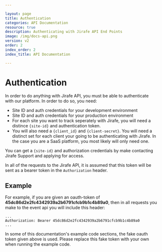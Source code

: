 ```yaml
---

layout: page
title: Authentication
categories: API Documentation
resource: true
description: Authenticating with Jirafe API End Points
image: /img/docs-api.png
version: v2
order: 2
index_order: 2
index_title: API Documentation

---
```



# Authentication
In order to do anything with Jirafe API, you must be able to authenticate with our platform.  In order to do so, you need:

* Site ID and auth credentials for your development environment
* Site ID and auth credentials for your production environment
* For each site you want to track seperately with Jirafe, you will need a distince `{site-id}` and authentication token.
* You will also need a `{client_id}` and `{client-secret}`. You will need a distinct set for each client your going to be authenticating with Jirafe.  In the case you are a SaaS platform, you most likely will only need one.

You can get a `{site-id}` and authorization credentials by make contacting Jirafe Support and applying for access.

In all of the requests to the Jirafe API, it is assumed that this token will be sent as a bearer token in the `Authorization` header.


## Example
For example, if you are given an oauth-token of **45dc86d2e2fc4342939a2b6791cfcb9b1c4b89a0**, then in all requests you make to the event api you will include this header:

```
...
Authorization: Bearer 45dc86d2e2fc4342939a2b6791cfcb9b1c4b89a0
...
```

In some of this documentation's example code sections, the fake oauth token given above is used.
Please replace this fake token with your own when running the example code.